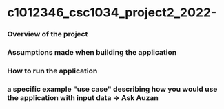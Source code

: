 # c1012346_csc1034_project2_2022-

### Overview of the project

### Assumptions made when building the application

### How to run the application

### a specific example "use case" describing how you would use the application with input data -> Ask Auzan